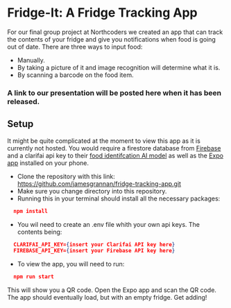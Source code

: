 # Fridge-It: A Fridge Tracking App

For our final group project at Northcoders we created an app that can track the contents of your fridge and give you notifications when food is going out of date. There are three ways to input food:
- Manually.
- By taking a picture of it and image recognition will determine what it is.
- By scanning a barcode on the food item.

### A link to our presentation will be posted here when it has been released.

## Setup
It might be quite complicated at the moment to view this app as it is currently not hosted. You would require a firestore database from [Firebase](https://firebase.google.com/) and a clarifai api key to their [food identifcation AI model](https://www.clarifai.com/models/ai-food-recognition) as well as the [Expo app](https://expo.dev/) installed on your phone.
- Clone the repository with this link: https://github.com/jamesgrannan/fridge-tracking-app.git
- Make sure you change directory into this repository.
- Running this in your terminal should install all the necessary packages:

```json
  npm install
```

- You wil need to create an .env file whith your own api keys. The contents being:

```json
  CLARIFAI_API_KEY={insert your Clarifai API key here}
  FIREBASE_API_KEY={insert your Firebase API key here}
```

- To view the app, you will need to run:

```json
  npm run start
```

This will show you a QR code. Open the Expo app and scan the QR code. The app should eventually load, but with an empty fridge. Get adding!

